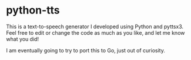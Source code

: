 # python-tts
This is a text-to-speech generator I developed using Python and pyttsx3.
Feel free to edit or change the code as much as you like, and let me know what you did!

I am eventually going to try to port this to Go, just out of curiosity.
